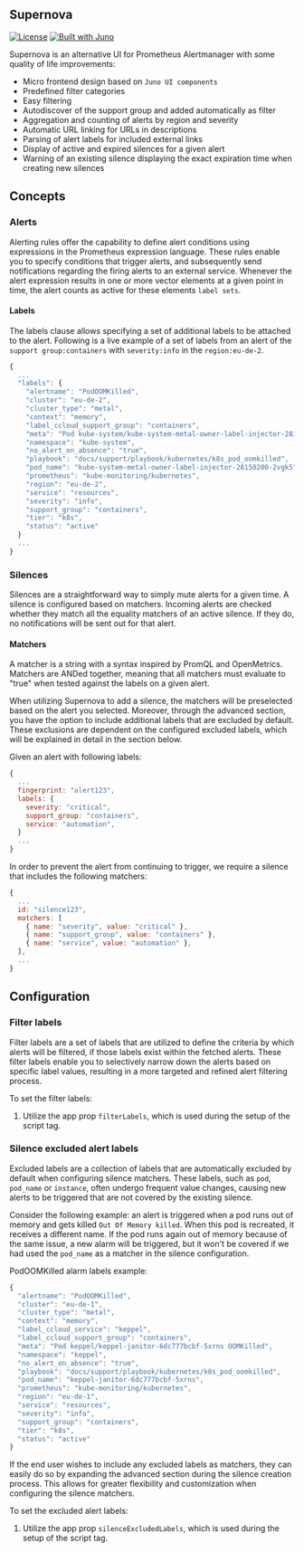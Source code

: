 ## Supernova

[![License](https://img.shields.io/badge/License-Apache%202.0-blue.svg)](LICENSE)
[![Built with Juno](https://cloudoperators.github.io/juno/built-with-juno.svg)](https://github.com/cloudoperators/juno)

Supernova is an alternative UI for Prometheus Alertmanager with some quality of life improvements:

- Micro frontend design based on `Juno UI components`
- Predefined filter categories
- Easy filtering
- Autodiscover of the support group and added automatically as filter
- Aggregation and counting of alerts by region and severity
- Automatic URL linking for URLs in descriptions
- Parsing of alert labels for included external links
- Display of active and expired silences for a given alert
- Warning of an existing silence displaying the exact expiration time when creating new silences

## Concepts

### Alerts

Alerting rules offer the capability to define alert conditions using expressions in the Prometheus expression language. These rules enable you to specify conditions that trigger alerts, and subsequently send notifications regarding the firing alerts to an external service. Whenever the alert expression results in one or more vector elements at a given point in time, the alert counts as active for these elements `label sets`.

#### Labels

The labels clause allows specifying a set of additional labels to be attached to the alert. Following is a live example of a set of labels from an alert of the `support group:containers` with `severity:info` in the `region:eu-de-2`.

```js
{
  ...
  "labels": {
    "alertname": "PodOOMKilled",
    "cluster": "eu-de-2",
    "cluster_type": "metal",
    "context": "memory",
    "label_ccloud_support_group": "containers",
    "meta": "Pod kube-system/kube-system-metal-owner-label-injector-28150200-2vgk5 OOMKilled",
    "namespace": "kube-system",
    "no_alert_on_absence": "true",
    "playbook": "docs/support/playbook/kubernetes/k8s_pod_oomkilled",
    "pod_name": "kube-system-metal-owner-label-injector-28150200-2vgk5",
    "prometheus": "kube-monitoring/kubernetes",
    "region": "eu-de-2",
    "service": "resources",
    "severity": "info",
    "support_group": "containers",
    "tier": "k8s",
    "status": "active"
  }
  ...
}
```

### Silences

Silences are a straightforward way to simply mute alerts for a given time. A silence is configured based on matchers. Incoming alerts are checked whether they match all the equality matchers of an active silence. If they do, no notifications will be sent out for that alert.

#### Matchers

A matcher is a string with a syntax inspired by PromQL and OpenMetrics. Matchers are ANDed together, meaning that all matchers must evaluate to "true" when tested against the labels on a given alert.

When utilizing Supernova to add a silence, the matchers will be preselected based on the alert you selected. Moreover, through the advanced section, you have the option to include additional labels that are excluded by default. These exclusions are dependent on the configured excluded labels, which will be explained in detail in the section below.

Given an alert with following labels:

```js
{
  ...
  fingerprint: "alert123",
  labels: {
    severity: "critical",
    support_group: "containers",
    service: "automation",
  }
  ...
}
```

In order to prevent the alert from continuing to trigger, we require a silence that includes the following matchers:

```js
{
  ...
  id: "silence123",
  matchers: [
    { name: "severity", value: "critical" },
    { name: "support_group", value: "containers" },
    { name: "service", value: "automation" },
  ],
  ...
}
```

## Configuration

### Filter labels

Filter labels are a set of labels that are utilized to define the criteria by which alerts will be filtered, if those labels exist within the fetched alerts. These filter labels enable you to selectively narrow down the alerts based on specific label values, resulting in a more targeted and refined alert filtering process.

To set the filter labels:

1. Utilize the app prop `filterLabels`, which is used during the setup of the script tag.

### Silence excluded alert labels

Excluded labels are a collection of labels that are automatically excluded by default when configuring silence matchers. These labels, such as `pod`, `pod_name` or `instance`, often undergo frequent value changes, causing new alerts to be triggered that are not covered by the existing silence.

Consider the following example: an alert is triggered when a pod runs out of memory and gets killed `Out Of Memory killed`. When this pod is recreated, it receives a different name. If the pod runs again out of memory because of the same issue, a new alarm will be triggered, but it won't be covered if we had used the `pod_name` as a matcher in the silence configuration.

PodOOMKilled alarm labels example:

```js
{
  "alertname": "PodOOMKilled",
  "cluster": "eu-de-1",
  "cluster_type": "metal",
  "context": "memory",
  "label_ccloud_service": "keppel",
  "label_ccloud_support_group": "containers",
  "meta": "Pod keppel/keppel-janitor-6dc777bcbf-5xrns OOMKilled",
  "namespace": "keppel",
  "no_alert_on_absence": "true",
  "playbook": "docs/support/playbook/kubernetes/k8s_pod_oomkilled",
  "pod_name": "keppel-janitor-6dc777bcbf-5xrns",
  "prometheus": "kube-monitoring/kubernetes",
  "region": "eu-de-1",
  "service": "resources",
  "severity": "info",
  "support_group": "containers",
  "tier": "k8s",
  "status": "active"
}
```

If the end user wishes to include any excluded labels as matchers, they can easily do so by expanding the advanced section during the silence creation process. This allows for greater flexibility and customization when configuring the silence matchers.

To set the excluded alert labels:

1. Utilize the app prop `silenceExcludedLabels`, which is used during the setup of the script tag.
